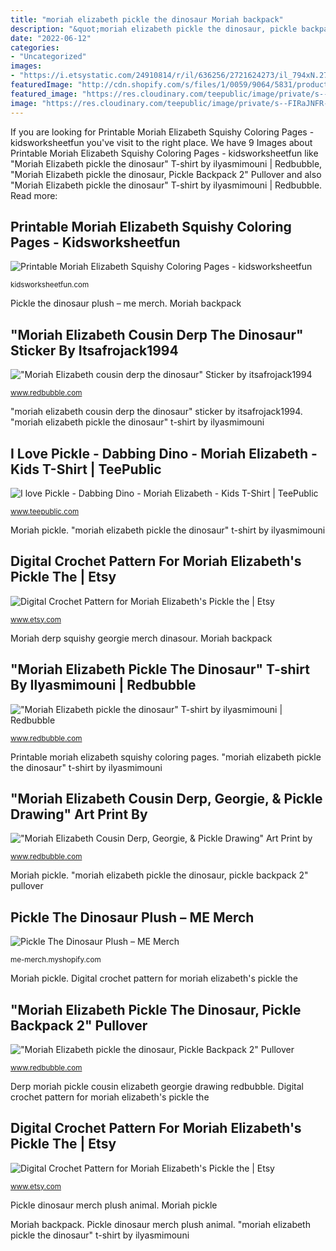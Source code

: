 ```yaml
---
title: "moriah elizabeth pickle the dinosaur Moriah backpack"
description: "&quot;moriah elizabeth pickle the dinosaur, pickle backpack 2&quot; pullover"
date: "2022-06-12"
categories:
- "Uncategorized"
images:
- "https://i.etsystatic.com/24910814/r/il/636256/2721624273/il_794xN.2721624273_rtnf.jpg"
featuredImage: "http://cdn.shopify.com/s/files/1/0059/9064/5831/products/pickle1_1200x1200.jpg?v=1573832579"
featured_image: "https://res.cloudinary.com/teepublic/image/private/s--FIRaJNFR--/t_Preview/b_rgb:fac2cd,c_limit,f_jpg,h_630,q_90,w_630/v1600552271/production/designs/14189379_0.jpg"
image: "https://res.cloudinary.com/teepublic/image/private/s--FIRaJNFR--/t_Preview/b_rgb:fac2cd,c_limit,f_jpg,h_630,q_90,w_630/v1600552271/production/designs/14189379_0.jpg"
---
```


If you are looking for Printable Moriah Elizabeth Squishy Coloring Pages - kidsworksheetfun you've visit to the right place. We have 9 Images about Printable Moriah Elizabeth Squishy Coloring Pages - kidsworksheetfun like &quot;Moriah Elizabeth pickle the dinosaur&quot; T-shirt by ilyasmimouni | Redbubble, &quot;Moriah Elizabeth pickle the dinosaur, Pickle Backpack 2&quot; Pullover and also &quot;Moriah Elizabeth pickle the dinosaur&quot; T-shirt by ilyasmimouni | Redbubble. Read more:

## Printable Moriah Elizabeth Squishy Coloring Pages - Kidsworksheetfun

![Printable Moriah Elizabeth Squishy Coloring Pages - kidsworksheetfun](https://kidsworksheetfun.com/wp-content/uploads/2021/01/fc2960a40c594e0ccc801a93ea890fc9-768x768.jpg "I love pickle")

<small>kidsworksheetfun.com</small>

Pickle the dinosaur plush – me merch. Moriah backpack

## &quot;Moriah Elizabeth Cousin Derp The Dinosaur&quot; Sticker By Itsafrojack1994

![&quot;Moriah Elizabeth cousin derp the dinosaur&quot; Sticker by itsafrojack1994](https://ih1.redbubble.net/image.1834243751.1568/st,small,507x507-pad,600x600,f8f8f8.jpg "Derp moriah pickle cousin elizabeth georgie drawing redbubble")

<small>www.redbubble.com</small>

&quot;moriah elizabeth cousin derp the dinosaur&quot; sticker by itsafrojack1994. &quot;moriah elizabeth pickle the dinosaur&quot; t-shirt by ilyasmimouni

## I Love Pickle - Dabbing Dino - Moriah Elizabeth - Kids T-Shirt | TeePublic

![I love Pickle - Dabbing Dino - Moriah Elizabeth - Kids T-Shirt | TeePublic](https://res.cloudinary.com/teepublic/image/private/s--FIRaJNFR--/t_Preview/b_rgb:fac2cd,c_limit,f_jpg,h_630,q_90,w_630/v1600552271/production/designs/14189379_0.jpg "Derp moriah pickle cousin elizabeth georgie drawing redbubble")

<small>www.teepublic.com</small>

Moriah pickle. &quot;moriah elizabeth pickle the dinosaur&quot; t-shirt by ilyasmimouni

## Digital Crochet Pattern For Moriah Elizabeth&#039;s Pickle The | Etsy

![Digital Crochet Pattern for Moriah Elizabeth&#039;s Pickle the | Etsy](https://i.etsystatic.com/24910814/r/il/636256/2721624273/il_794xN.2721624273_rtnf.jpg "Moriah pickle")

<small>www.etsy.com</small>

Moriah derp squishy georgie merch dinasour. Moriah backpack

## &quot;Moriah Elizabeth Pickle The Dinosaur&quot; T-shirt By Ilyasmimouni | Redbubble

![&quot;Moriah Elizabeth pickle the dinosaur&quot; T-shirt by ilyasmimouni | Redbubble](https://ih1.redbubble.net/image.1705705086.2300/raf,750x1000,075,t,101010:01c5ca27c6.jpg "Derp moriah pickle cousin elizabeth georgie drawing redbubble")

<small>www.redbubble.com</small>

Printable moriah elizabeth squishy coloring pages. &quot;moriah elizabeth pickle the dinosaur&quot; t-shirt by ilyasmimouni

## &quot;Moriah Elizabeth Cousin Derp, Georgie, &amp; Pickle Drawing&quot; Art Print By

![&quot;Moriah Elizabeth Cousin Derp, Georgie, &amp; Pickle Drawing&quot; Art Print by](https://ih1.redbubble.net/image.1961734401.5442/aps,504x498,small,transparent-pad,600x600,f8f8f8.jpg "Moriah backpack")

<small>www.redbubble.com</small>

Moriah pickle. &quot;moriah elizabeth pickle the dinosaur, pickle backpack 2&quot; pullover

## Pickle The Dinosaur Plush – ME Merch

![Pickle The Dinosaur Plush – ME Merch](http://cdn.shopify.com/s/files/1/0059/9064/5831/products/pickle1_1200x1200.jpg?v=1573832579 "&quot;moriah elizabeth cousin derp the dinosaur&quot; sticker by itsafrojack1994")

<small>me-merch.myshopify.com</small>

Moriah pickle. Digital crochet pattern for moriah elizabeth&#039;s pickle the

## &quot;Moriah Elizabeth Pickle The Dinosaur, Pickle Backpack 2&quot; Pullover

![&quot;Moriah Elizabeth pickle the dinosaur, Pickle Backpack 2&quot; Pullover](https://ih1.redbubble.net/image.1943982871.4966/raf,750x1000,075,t,heather_grey.jpg "&quot;moriah elizabeth cousin derp the dinosaur&quot; sticker by itsafrojack1994")

<small>www.redbubble.com</small>

Derp moriah pickle cousin elizabeth georgie drawing redbubble. Digital crochet pattern for moriah elizabeth&#039;s pickle the

## Digital Crochet Pattern For Moriah Elizabeth&#039;s Pickle The | Etsy

![Digital Crochet Pattern for Moriah Elizabeth&#039;s Pickle the | Etsy](https://i.etsystatic.com/24910814/r/il/716edf/2673959730/il_1140xN.2673959730_8f0i.jpg "Moriah pickle")

<small>www.etsy.com</small>

Pickle dinosaur merch plush animal. Moriah pickle

Moriah backpack. Pickle dinosaur merch plush animal. &quot;moriah elizabeth pickle the dinosaur&quot; t-shirt by ilyasmimouni
